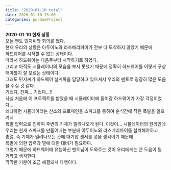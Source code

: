 ```yaml
---
title: "2020-01-10 total"
date: 2020-01-10 15:00
categories: purdueProject
---
```


**2020-01-10 현재 상황**  
오늘 멘토 민지씨와 회의를 했다.  
현재 우리의 상황은 아두이노와 라즈베리파이가 전부 다 도착하지 않았기 때문에  
하드웨어를 시작할 수 없는 상태이다.  
따라서 하드웨어는 다음주부터 시작하기로 하였다.  
그리고 아직도 시뮬레이터의 모습을 보지 못했기 때문에 정확히 하드웨어를 어떻게 구상해야할지 잘 모르는 상태이다.  
그래도 민지씨가 하드웨어 설계쪽을 담당하고 있으셔서 우리의 멘토로 굉장히 많은 도움을 주실 것 같다.  
기쁘다. 진짜... 기쁘다...!!  
사실 처음에 이 프로젝트를 받았을 때 시뮬레이터에 들어갈 하드웨어가 가장 걱정이었다...  
왜냐하면 시뮬레이터는 산소와 프로페인을 스파크를 통하여 순식간에 작은 폭발을 일으켜서  
폭발 압력으로 인하여 주변의 기체가 밀려나오게 된다. 이것이... 시뮬레이터의 원리인데  
우리는 현재 스파크를 만들어내는 부분에 아두이노와 라즈베리파이를 설치해야하고  
총열, 즉 기체가 밀려나오는 관에 대기압 센서를 넣을 생각이기 때문에  
폭발에 의한 압력과 열에 대한 대비가 필요하다.  
그렇기 때문에 하드웨어에 유능하신 멘토님이 도와주는 것이 우리에게는 큰 도움이 될 거라고 생각한다.  
막막한 기분이 조금 해결돼서 다행이다.  

